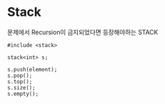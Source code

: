 # Stack
문제에서 Recursion이 금지되었다면 등장해야하는 STACK

```
#include <stack>

stack<int> s;

s.push(element);
s.pop(); 
s.top();
s.size();
s.empty();
```
